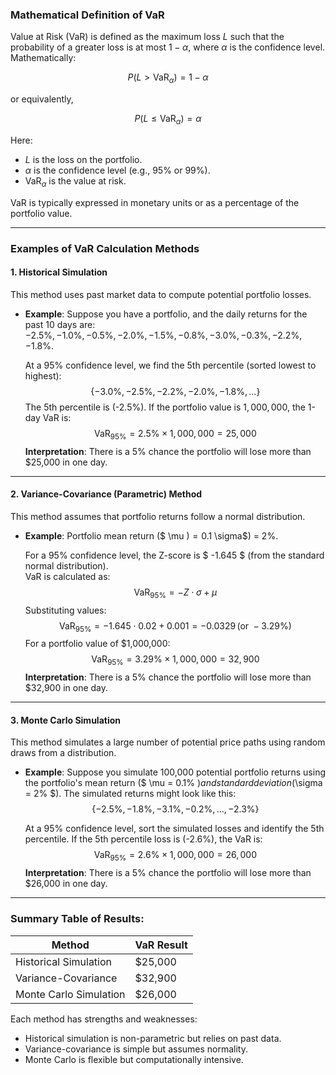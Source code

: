 ### Mathematical Definition of VaR

Value at Risk (VaR) is defined as the maximum loss  $L$ such that the probability of a greater loss is at most $1 - \alpha$, where $\alpha$ is the confidence level. Mathematically:

$$P(L > \text{VaR}_{\alpha}) = 1 - \alpha$$

or equivalently,

$$P(L \leq \text{VaR}_{\alpha}) = \alpha$$

Here:
- $L$ is the loss on the portfolio.
- $\alpha$ is the confidence level (e.g., 95% or 99%).
- $\text{VaR}_{\alpha}$ is the value at risk.

VaR is typically expressed in monetary units or as a percentage of the portfolio value.

---

### Examples of VaR Calculation Methods

#### 1. **Historical Simulation**
This method uses past market data to compute potential portfolio losses.

- **Example**:
  Suppose you have a portfolio, and the daily returns for the past 10 days are:  
  $-2.5\%, -1.0\%, -0.5\%, -2.0\%, -1.5\%, -0.8\%, -3.0\%, -0.3\%, -2.2\%, -1.8\%$.

  At a 95% confidence level, we find the 5th percentile (sorted lowest to highest):
  $$\{-3.0\%, -2.5\%, -2.2\%, -2.0\%, -1.8\%, \dots\}$$
  The 5th percentile is \(-2.5\%\). If the portfolio value is $1,000,000$, the 1-day VaR is:
  $$\text{VaR}_{95\%} = 2.5\% \times 1,000,000 = 25,000$$
  **Interpretation**: There is a 5% chance the portfolio will lose more than $25,000 in one day.

---

#### 2. **Variance-Covariance (Parametric) Method**
This method assumes that portfolio returns follow a normal distribution.

- **Example**:
  Portfolio mean return ($ \mu $) = 0.1% (daily), standard deviation ($ \sigma$) = 2%.

  For a 95% confidence level, the Z-score is $ -1.645 $ (from the standard normal distribution).  
  VaR is calculated as:
  $$\text{VaR}_{95\%} = -Z \cdot \sigma + \mu$$
  Substituting values:
  $$\text{VaR}_{95\%} = -1.645 \cdot 0.02 + 0.001 = -0.0329 \, (\text{or } -3.29\%)$$
  For a portfolio value of $1,000,000:
  $$\text{VaR}_{95\%} = 3.29\% \times 1,000,000 = 32,900$$
  **Interpretation**: There is a 5% chance the portfolio will lose more than $32,900 in one day.

---

#### 3. **Monte Carlo Simulation**
This method simulates a large number of potential price paths using random draws from a distribution.

- **Example**:
  Suppose you simulate 100,000 potential portfolio returns using the portfolio's mean return ($ \mu = 0.1\% $) and standard deviation ($\sigma = 2\% $). The simulated returns might look like this:  
  $$\{-2.5\%, -1.8\%, -3.1\%, -0.2\%, \dots, -2.3\%\}$$

  At a 95% confidence level, sort the simulated losses and identify the 5th percentile. If the 5th percentile loss is \(-2.6\%\), the VaR is:
  $$\text{VaR}_{95\%} = 2.6\% \times 1,000,000 = 26,000$$
  **Interpretation**: There is a 5% chance the portfolio will lose more than $26,000 in one day.

---

### Summary Table of Results:
| Method                | VaR Result     |
|-----------------------|----------------|
| Historical Simulation | $25,000        |
| Variance-Covariance   | $32,900        |
| Monte Carlo Simulation| $26,000        |

Each method has strengths and weaknesses:
- Historical simulation is non-parametric but relies on past data.
- Variance-covariance is simple but assumes normality.
- Monte Carlo is flexible but computationally intensive.
